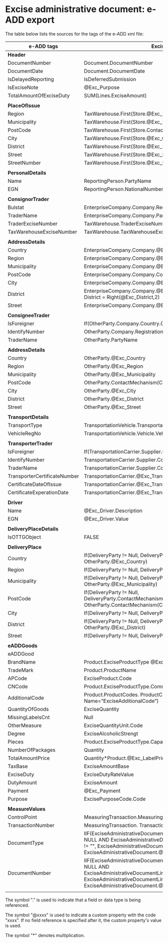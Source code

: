# Excise administrative document: e-ADD export

The table below lists the sources for the tags of the e-ADD xml file:

|**e-ADD tags**|**Excise Product Code**|
| ------------------------------------------------------------ | ------------------- |
|**Header**||
| DocumentNumber|Document.DocumentNumber|
| DocumentDate| Document.DocumentDate |
| IsDelayedReporting |IsDeferredSubmission|
| IsExciseNote | @Exc_Purpose |
| TotalAmountOfExciseDuty |SUM(Lines.ExciseAmount)|
|                                                                                   ||
|**PlaceOfIssue**||
| Region | TaxWarehouse.First(Store.@Exc_Region) |
| Municipality | TaxWarehouse.First(Store.@Exc_Municipality) |
| PostCode   |TaxWarehouse.First(Store.ContactMechanism(ContactMechanismType=P))  |
| City | TaxWarehouse.First(Store.@Exc_City)|
| District | TaxWarehouse.First(Store.@Exc_District) |
| Street | TaxWarehouse.First(Store.@Exc_Street)|
| StreetNumber | TaxWarehouse.First(Store.@Exc_StreetNumber) |
|                                                                                    ||
|**PersonalDetails**||
| Name | ReportingPerson.PartyName|
| EGN | ReportingPerson.NationalNumber |
|                                                                                    ||
| **ConsignorTrader**                 ||
| Bulstat   | EnterpriseCompany.Company.RegistrationNumber |
| TraderName | EnterpriseCompany.Company.PartyName |
| TraderExciseNumber | TaxWarehouse.TraderExciseNumber|
| TaxWarehouseExciseNumber|TaxWarehouse.TaxWarehouseExciseNumber|
|                                                                                    ||
| **AddressDetails**||
| Country |EnterpriseCompany.Company.@Exc_Country|
| Region|EnterpriseCompany.Company.@Exc_Region|
| Municipality|EnterpriseCompany.Company.@Exc_Municipality|
| PostCode| EnterpriseCompany.Company.ContactMechanism(ContactMechanismType=P)|
| City | EnterpriseCompany.Company.@Exc_City |
| District | EnterpriseCompany.Company.@Exc_District <br/> District = Right(@Exc_District,2) |
| Street | EnterpriseCompany.Company.@Exc_Street |
|                                                                                     ||
| **ConsigneeTrader** ||
| IsForeigner | If(OtherParty.Company.Country.Code='BG',False,True) |
| IdentifyNumber | OtherParty.Company.RegistrationNumber |
| TraderName | OtherParty.PartyName |
|                                                                                     ||
| **AddressDetails** ||
| Country | OtherParty.@Exc_Country |
| Region | OtherParty.@Exc_Region |
| Municipality | OtherParty.@Exc_Municipality |
| PostCode | OtherParty.ContactMechanism(ContactMechanismType=P) |
| City | OtherParty.@Exc_City |
| District | OtherParty.@Exc_District |
| Street | OtherParty.@Exc_Street |
|                                                                                     ||
| **TransportDetails** ||
| TransportType | TransportationVehicle.TransportationMode.Code |
| VehicleRegNo | TransportationVehicle.Vehicle.VehicleRegistrationNumber |
|                                                                                     ||
| **TransporterTrader** ||
| IsForeigner | If(TransportationCarrier.Supplier.Company.Country.Code='BG',False,True) |
| IdentifyNumber | TransportationCarrier.Supplier.Company.RegistrationNumber |
| TraderName | TransportationCarrier.Supplier.Company.PartyName |
| TransporterCertificateNumber | TransportationCarrier.@Exc_TransporterCertificateNumber |
| CertificateDateOfIssue | TransportationCarrier.@Exc_TransporterCertificateDateOfIssue |
| CertificateExperationDate | TransportationCarrier.@Exc_TransporterCertificateExperationDate |
|                                                                                     ||
| **Driver** ||
| Name | @Exc_Driver.Description |
| EGN | @Exc_Driver.Value |
|                                                                                     ||
| **DeliveryPlaceDetails** ||
| IsOTTGObject | FALSE |
|                                                                                     ||
| **DeliveryPlace** ||
| Country | If(DeliveryParty != Null, DeliveryParty.@Exc_Country, OtherParty.@Exc_Country) |
| Region | If(DeliveryParty != Null, DeliveryParty.@Exc_Region, OtherParty.@Exc_Region) |
| Municipality | If(DeliveryParty != Null, DeliveryParty.@Exc_Municipality, OtherParty.@Exc_Municipality) |
| PostCode | If(DeliveryParty != Null, DeliveryParty.ContactMechanism(ContactMechanismType=P), OtherParty.ContactMechanism(ContactMechanismType=P)) |
| City | If(DeliveryParty != Null, DeliveryParty.@Exc_City, OtherParty.@Exc_City) |
| District | If(DeliveryParty != Null, DeliveryParty.@Exc_District, OtherParty.@Exc_District) |
| Street | If(DeliveryParty != Null, DeliveryParty.@Exc_Street, OtherParty.@Exc_Street) |
|                                                                                     ||
| **eADDGoods** ||
| eADDGood ||
| BrandName | Product.ExciseProductType @Exc_BrandName.Value |
| TradeMark | Product.ProductName |
| APCode | ExciseProduct.Code |
| CNCode | Product.ExciseProductType.CommodityCode.CommodityCodeField |
| AdditionalCode | Product.ProductCodes. ProductCodeField(Where CodingSystem. Name=”ExciseAdditionalCode”) |
| QuantityOfGoods | ExciseQuantity |
| MissingLabelsCnt | Null |
| OtherMeasure | ExciseQuantityUnit.Code |
| Degree | ExciseAlcoholicStrengt |
| Pieces | Product.ExciseProductType.Capacity |
| NumberOfPackages | Quantity |
| TotalAmountPrice | Quantity\*Product.@Exc_LabelPrice |
| TaxBase | ExciseAmountBase |
| ExciseDuty | ExciseDutyRateValue |
| DutyAmount |ExciseAmount |
| Payment | @Exc_Payment |
| Purpose | ExcisePurposeCode.Code |
|                                                                                      ||
| **MeasureValues**||
| ControlPoint | MeasuringTransaction.MeasuringDeviceCode |
| TransactionNumber | MeasuringTransaction. Transaction number |
| DocumentType | IIF(ExciseAdministrativeDocumentLine.@Exc_InputDocumentTypeLine != NULL AND ExciseAdministrativeDocumentLine.@Exc_InputDocumentTypeLine != "", ExciseAdministrativeDocumentLine.@Exc_InputDocumentTypeLine, ExciseAdministrativeDocument.@Exc_InputDocumentType) |
| DocumentNumber | IIF(ExciseAdministrativeDocumentLine.@Exc_InputDocumentNumberLine != NULL AND ExciseAdministrativeDocumentLine.@Exc_IInputDocumentNumberLine != "", ExciseAdministrativeDocumentLine.@Exc_InputDocumentNumberLine, ExciseAdministrativeDocument.@Exc_InputDocumentNumber) |
|                                                                                      ||



The symbol "." is used to indicate that a field or data type is being referenced.


The symbol "@xxxx" is used to indicate a custom property with the code "xxxx". If no field reference is specified after it, the custom property's value is used.


The symbol "*" denotes multiplication.
